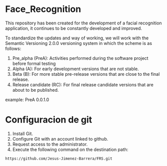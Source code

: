 # Face_Recognition
This repository has been created for the development of a facial recognition application, it continues to be constantly developed and improved.

To standardize the updates and way of working, we will work with the Semantic Versioning 2.0.0 versioning system in which the scheme is as follows:
  
  1. Pre_alpha (PreA): Activities performed during the software project before formal testing
  2. Alpha (A): For early development versions that are not stable.
  3. Beta (B): For more stable pre-release versions that are close to the final release.
  4. Release candidate (RC): For final release candidate versions that are about to be published.

example: 
PreA 0.0.1.0

# Configuracion de git
1. Install Git.
2. Configure Git with an account linked to github.
3. Request access to the administrator.
4. Execute the following command on the destination path: 


```
https://github.com/Jesus-Jimenez-Barrera/FRS.git
```